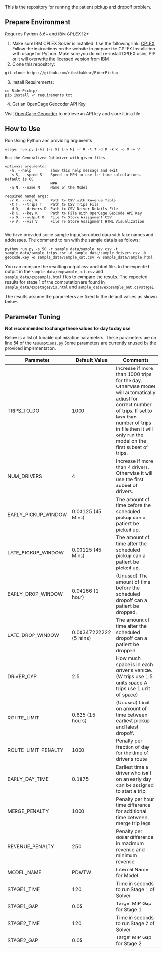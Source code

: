 This is the repository for running the patient pickup and dropoff problem.
## Prepare Environment
Requires Python 3.6+ and IBM CPLEX 12+
1. Make sure IBM CPLEX Solver is installed.
Use the following link: [CPLEX](https://www.ibm.com/support/knowledgecenter/SSSA5P_12.7.1/ilog.odms.cplex.help/CPLEX/GettingStarted/topics/set_up/setup_synopsis.html)
Follow the instructions on the website to prepare the CPLEX Installation with usage for Python.
Make sure you do not re-install CPLEX using PIP or it will overwrite the licensed version from IBM
2. Clone this repository: 
```
git clone https://github.com/ribsthakkar/RiderPickup
```
3. Install Requirements:
```
cd RiderPickup/
pip install -r requirements.txt
```
4. Get an OpenCage Geocoder API Key

Visit [OpenCage Geocoder](https://opencagedata.com/api) to retrieve an API key and store it in a file

## How to Use
Run Using Python and providing arguments
```
usage: run.py [-h] [-s S] [-n N] -r R -t T -d D -k K -o O -v V

Run the Generalized Optimizer with given files

optional arguments:
  -h, --help         show this help message and exit
  -s S, --speed S    Speed in MPH to use for time calculations. Default is 60
                     MPH
  -n N, --name N     Name of the Model

required named args:
  -r R, --rev R      Path to CSV with Revenue Table
  -t T, --trips T    Path to CSV Trips File
  -d D, --drivers D  Path to CSV Driver Details File
  -k K, --key K      Path to File With OpenCage GeoCode API Key
  -o O, --output O   File To Store Assignment CSV
  -v V, --vis V      File To Store Assignment HTML Visualization


```
We have provided some sample input/scrubbed data with fake names and addresses.
The command to run with the sample data is as follows:

`python run.py -s 50 -r sample_data/sample_rev.csv -t sample_data/sample_trips.csv -d sample_data/sample_drivers.csv -k geocode.key -o sample_data/sample_out.csv -v sample_data/sample.html`

You can compare the resulting output csv and html files to the expected output in the `sample_data/expsample_out.csv` and `sample_data/expsample.html` files to compare the results. The expected results 
for stage 1 of the computation are found in `sample_data/expstage1vis.html` and `sample_data/expsample_out.csvstage1`

The results assume the parameters are fixed to the default values as shown below.
## Parameter Tuning
**Not recommended to change these values for day to day use**

Below is a list of tunable optimization parameters. These parameters
are on line 54 of the `Assumptions.py`
Some parameters are currently unused by the provided implementation.

| Parameter           	| Default Value          	| Comments                                                                                                                                                                                                                        	|
|---------------------	|------------------------	|---------------------------------------------------------------------------------------------------------------------------------------------------------------------------------------------------------------------------------	|
| TRIPS_TO_DO         	| 1000                   	| Increase if more than 1000 trips for the day.  Otherwise model will automatically adjust for correct number of trips. If set to less than number of trips in file then it will only run the model on the first subset of trips. 	|
| NUM_DRIVERS         	| 4                      	| Increase if more than 4 drivers. Otherwise it will use the first subset of drivers.                                                                                                                                             	|
| EARLY_PICKUP_WINDOW 	| 0.03125 (45 Mins)      	| The amount of time before the scheduled pickup can a patient be picked up.                                                                                                                                                      	|
| LATE_PICKUP_WINDOW  	| 0.03125 (45 Mins)      	| The amount of time after the scheduled pickup can a patient be picked up.                                                                                                                                                       	|
| EARLY_DROP_WINDOW   	| 0.04166 (1 hour)       	| (Unused) The amount of time before the scheduled dropoff can a patient be dropped.                                                                                                                                              	|
| LATE_DROP_WINDOW    	| 0.00347222222 (5 mins) 	| The amount of time after the scheduled dropoff can a patient be dropped.                                                                                                                                                        	|
| DRIVER_CAP          	| 2.5                    	| How much space is in each driver's vehicle. (W trips use 1.5 units space A trips use 1 unit of space)                                                                                                                           	|
| ROUTE_LIMIT         	| 0.625 (15 hours)          | (Unused) Limit on amount of time between earliest pickup and latest dropoff.                                                                                                                                                             	|
| ROUTE_LIMIT_PENALTY   | 1000                 	    | Penalty per fraction of day for the time of driver's route                                                                                                                                                            	|
| EARLY_DAY_TIME        | 0.1875                  	| Earliest time a driver who isn't on an early day can be assigned to start a trip                                                                                                                                                            	|
| MERGE_PENALTY       	| 1000                   	| Penalty per hour time difference for additional time between merge trip legs                                                                                                                                        	|
| REVENUE_PENALTY     	| 250                    	| Penalty per dollar difference in maximum revenue and minimum revenue                                                                                                                                                            	|
| MODEL_NAME          	| PDWTW                  	| Internal Name for Model                                                                                                                                                                                                         	|
| STAGE1_TIME         	| 120                    	| Time in seconds to run Stage 1 of Solver                                                                                                                                                                                        	|
| STAGE1_GAP          	| 0.05                   	| Target MIP Gap for Stage 1                                                                                                                                                                                                      	|
| STAGE2_TIME         	| 120                    	| Time in seconds to run Stage 2 of Solver                                                                                                                                                                                        	|
| STAGE2_GAP          	| 0.05                   	| Target MIP Gap for Stage 2                                                                                                                                                                                                      	|                                                                                                                                                      	|